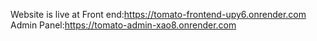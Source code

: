 Website is live at
Front end:https://tomato-frontend-upy6.onrender.com
Admin Panel:https://tomato-admin-xao8.onrender.com
